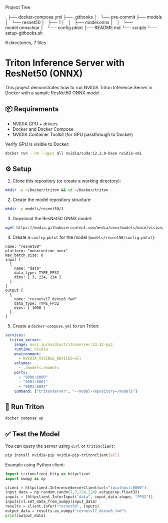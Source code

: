 Project Tree

<!-- PROJECT TREE START -->
.
├── docker-compose.yml
├── .githooks
│   └── pre-commit
├── models
│   └── resnet50
│       ├── 1
│       │   ├── model.onnx
│       │   └── model.onnxclear
│       └── config.pbtxt
├── README.md
└── scripts
    └── setup-githooks.sh

6 directories, 7 files
<!-- PROJECT TREE END -->

# Triton Inference Server with ResNet50 (ONNX)

This project demonstrates how to run NVIDIA Triton Inference Server in Docker with a sample ResNet50 ONNX model.

## 📦 Requirements

- NVIDIA GPU + drivers
- Docker and Docker Compose
- NVIDIA Container Toolkit (for GPU passthrough to Docker)

Verify GPU is visible to Docker:

```bash
docker run --rm --gpus all nvidia/cuda:12.2.0-base nvidia-smi
```

## ⚙️ Setup

1. Clone this repository (or create a working directory):

```bash
mkdir -p ~/Docker/triton && cd ~/Docker/triton
```

2. Create the model repository structure:

```bash
mkdir -p models/resnet50/1
```

3. Download the ResNet50 ONNX model:

```bash
wget https://media.githubusercontent.com/media/onnx/models/main/vision/classification/resnet/model/resnet50-v1-7.onnx -O models/resnet50/1/model.onnx
```

4. Create a `config.pbtxt` for the model (`models/resnet50/config.pbtxt`):

```text
name: "resnet50"
platform: "onnxruntime_onnx"
max_batch_size: 8
input [
  {
    name: "data"
    data_type: TYPE_FP32
    dims: [ 3, 224, 224 ]
  }
]
output [
  {
    name: "resnetv17_dense0_fwd"
    data_type: TYPE_FP32
    dims: [ 1000 ]
  }
]
```

5. Create a `docker-compose.yml` to run Triton:

```yaml
services:
  triton_server:
    image: nvcr.io/nvidia/tritonserver:23.12-py3
    runtime: nvidia
    environment:
      - NVIDIA_VISIBLE_DEVICES=all
    volumes:
      - ./models:/models
    ports:
      - "8000:8000"
      - "8001:8001"
      - "8002:8002"
    command: ["tritonserver", "--model-repository=/models"]
```

## 🚀 Run Triton

```bash
docker compose up
```

## ✅ Test the Model

You can query the server using `curl` or `tritonclient`:

```bash
pip install nvidia-pip nvidia-pip-tritonclient[all]
```

Example using Python client:

```python
import tritonclient.http as httpclient
import numpy as np

client = httpclient.InferenceServerClient(url="localhost:8000")
input_data = np.random.randn(1,3,224,224).astype(np.float32)
inputs = [httpclient.InferInput("data", input_data.shape, "FP32")]
inputs[0].set_data_from_numpy(input_data)
results = client.infer("resnet50", inputs)
output_data = results.as_numpy("resnetv17_dense0_fwd")
print(output_data)
```
